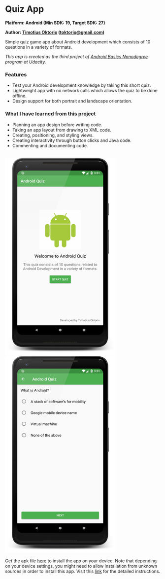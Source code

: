 # Quiz App

**Platform: Android (Min SDK: 19, Target SDK: 27)**

**Author: [Timotius Oktorio](https://ca.linkedin.com/in/timotiusoktorio "LinkedIn Profile") (toktorio@gmail.com)**

Simple quiz game app about Android development which consists of 10 questions in a variety of formats.

*This app is created as the third project of [Android Basics Nanodegree](https://www.udacity.com/course/android-basics-nanodegree-by-google--nd803) program at Udacity.*

### Features
- Test your Android development knowledge by taking this short quiz.
- Lightweight app with no network calls which allows the quiz to be done offline.
- Design support for both portrait and landscape orientation.

### What I have learned from this project
- Planning an app design before writing code.
- Taking an app layout from drawing to XML code.
- Creating, positioning, and styling views.
- Creating interactivity through button clicks and Java code.
- Commenting and documenting code.

<br><img src="screenshots/screenshot_1.png" width="360" height="640" /> <img src="screenshots/screenshot_2.png" width="360" height="640" />

Get the apk file [here](https://github.com/toktorio/Quiz-App/blob/master/app/release/quiz-app.apk?raw=true) to install the app on your device. Note that depending on your device settings, you might need to allow installation from unknown sources in order to install this app. Visit this [link](https://www.androidcentral.com/unknown-sources) for the detailed instructions.